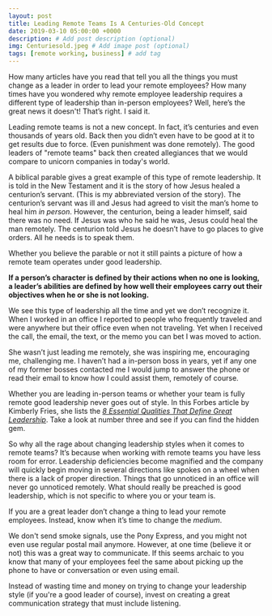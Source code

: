```yaml
---
layout: post
title: Leading Remote Teams Is A Centuries-Old Concept
date: 2019-03-10 05:00:00 +0000
description: # Add post description (optional)
img: Centuriesold.jpeg # Add image post (optional)
tags: [remote working, business] # add tag
---
```

How many articles have you read that tell you all the things you must change as a leader in order to lead your remote employees? How many times have you wondered why remote employee leadership requires a different type of leadership than in-person employees? Well, here’s the great news it doesn't! That’s right. I said it.

Leading remote teams is not a new concept. In fact, it’s centuries and even thousands of years old. Back then you didn’t even have to be good at it to get results due to force. (Even punishment was done remotely). The good leaders of "remote teams" back then created allegiances that we would compare to unicorn companies in today's world.

A biblical parable gives a great example of this type of remote leadership. It is told in the New Testament and it is the story of how Jesus healed a centurion’s servant. (This is my abbreviated version of the story). The centurion’s servant was ill and Jesus had agreed to visit the man’s home to heal him *in person*. However, the centurion, being a leader himself, said there was no need. If Jesus was who he said he was, Jesus could heal the man remotely. The centurion told Jesus he doesn’t have to go places to give orders. All he needs is to speak them.

Whether you believe the parable or not it still paints a picture of how a remote team operates under good leadership.

**If a person’s character is defined by their actions when no one is looking, a leader’s abilities are defined by how well their employees carry out their objectives when he or she is not looking.**

We see this type of leadership all the time and yet we don’t recognize it. When I worked in an office I reported to people who frequently traveled and were anywhere but their office even when not traveling. Yet when I received the call, the email, the text, or the memo you can bet I was moved to action.

She wasn’t just leading me remotely, she was inspiring me, encouraging me, challenging me. I haven’t had a in-person boss in years, yet if any one of my former bosses contacted me I would jump to answer the phone or read their email to know how I could assist them, remotely of course.

Whether you are leading in-person teams or whether your team is fully remote good leadership never goes out of style. In this Forbes article by Kimberly Fries, she lists the [*8 Essential Qualities That Define Great Leadership*](https://www.forbes.com/sites/kimberlyfries/2018/02/08/8-essential-qualities-that-define-great-leadership/#1f1b4cc83b63). Take a look at number three and see if you can find the hidden gem.

So why all the rage about changing leadership styles when it comes to remote teams? It’s because when working with remote teams you have less room for error. Leadership deficiencies become magnified and the company will quickly begin moving in several directions like spokes on a wheel when there is a lack of proper direction. Things that go unnoticed in an office will never go unnoticed remotely. What should really be preached is good leadership, which is not specific to where you or your team is.

If you are a great leader don’t change a thing to lead your remote employees. Instead, know when it’s time to change the *medium*.

We don't send smoke signals, use the Pony Express, and you might not even use regular postal mail anymore. However, at one time (believe it or not) this was a great way to communicate. If this seems archaic to you know that many of your employees feel the same about picking up the phone to have or conversation or even using email.

Instead of wasting time and money on trying to change your leadership style (if you're a good leader of course), invest on creating a great communication strategy that must include listening.
